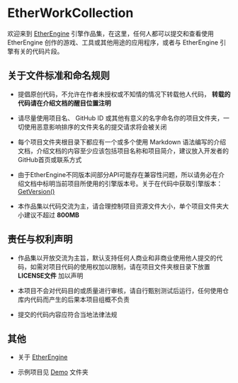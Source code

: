 # EtherWorkCollection

欢迎来到 [EtherEngine](https://github.com/VoidmatrixHeathcliff/EtherEngine) 引擎作品集，在这里，任何人都可以提交和查看使用 EtherEngine 创作的游戏、工具或其他用途的应用程序，或者与 EtherEngine 引擎有关的代码片段。

## 关于文件标准和命名规则

+ 提倡原创代码，不允许在作者未授权或不知情的情况下转载他人代码， **转载的代码请在介绍文档的醒目位置注明**

+ 请尽量使用项目名、 GitHub ID 或其他有意义的名字命名你的项目文件夹，一切使用恶意影响排序的文件夹名的提交请求将会被关闭

+ 每个项目文件夹根目录下都应有一个或多个使用 Markdown 语法编写的介绍文档，介绍文档的内容至少应该包括项目名称和项目简介，建议放入开发者的GitHub首页或联系方式

+ 由于EtherEngine不同版本间部分API可能存在兼容性问题，所以请务必在介绍文档中标明当前项目所使用的引擎版本号。关于在代码中获取引擎版本：[GetVersion()](https://github.com/VoidmatrixHeathcliff/EtherEngine#%E5%85%B6%E4%BB%96api)

+ 本作品集以代码交流为主，请合理控制项目资源文件大小，单个项目文件夹大小建议不超过 **800MB**

## 责任与权利声明

+ 作品集以开放交流为主旨，默认支持任何人商业和非商业使用他人提交的代码，如需对项目代码的使用权加以限制，请在项目文件夹根目录下放置 **LICENSE文件** 加以声明

+ 本项目不会对代码目的或质量进行审核，请自行甄别测试后运行，任何使用仓库内代码而产生的后果本项目组概不负责

+ 提交的代码内容应符合当地法律法规

## 其他

+ 关于 [EtherEngine](https://github.com/VoidmatrixHeathcliff/EtherEngine)

+ 示例项目见 [Demo]() 文件夹